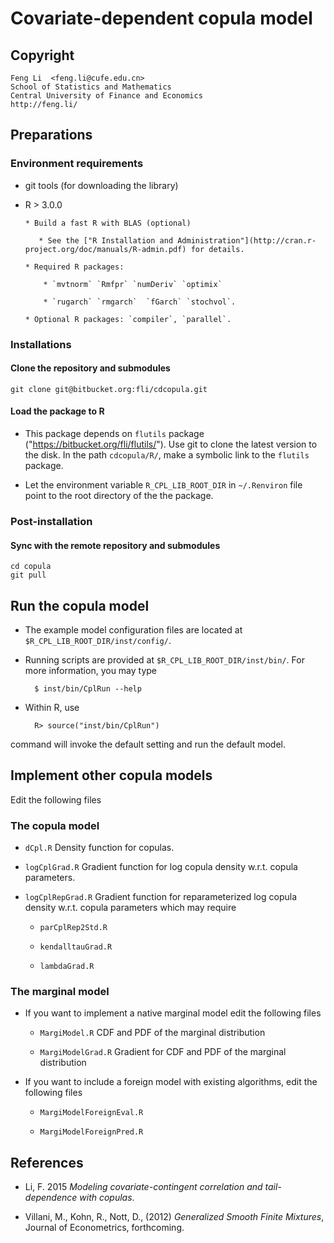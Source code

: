 # Covariate-dependent copula model

## Copyright

    Feng Li  <feng.li@cufe.edu.cn>
    School of Statistics and Mathematics
    Central University of Finance and Economics
    http://feng.li/

## Preparations

### Environment requirements

* git tools (for downloading the library)

* R > 3.0.0

      * Build a fast R with BLAS (optional)

         * See the ["R Installation and Administration"](http://cran.r-project.org/doc/manuals/R-admin.pdf) for details.

      * Required R packages:

          * `mvtnorm` `Rmfpr` `numDeriv` `optimix`

          * `rugarch` `rmgarch`  `fGarch` `stochvol`.

      * Optional R packages: `compiler`, `parallel`.

### Installations

#### Clone the repository and submodules

    git clone git@bitbucket.org:fli/cdcopula.git

#### Load the package to R


* This package depends on `flutils` package ("https://bitbucket.org/fli/flutils/"). Use
  git to clone the latest version to the disk. In the path `cdcopula/R/`, make a symbolic
  link to the `flutils` package.

* Let the environment variable `R_CPL_LIB_ROOT_DIR` in `~/.Renviron` file point to the
  root directory of the the package.

### Post-installation

#### Sync with the remote repository and submodules

    cd copula
    git pull

## Run the copula model

* The example model configuration files are located at `$R_CPL_LIB_ROOT_DIR/inst/config/`.

* Running scripts are provided at `$R_CPL_LIB_ROOT_DIR/inst/bin/`.  For more information,
  you may type

        $ inst/bin/CplRun --help

* Within R, use

        R> source("inst/bin/CplRun")

command will invoke the default setting and run the default model.

## Implement other copula models

Edit the following files

### The copula model

* `dCpl.R` Density function for copulas.

* `logCplGrad.R` Gradient function for log copula density w.r.t. copula parameters.

* `logCplRepGrad.R` Gradient function for reparameterized log copula density w.r.t. copula
parameters which may require

    * `parCplRep2Std.R`

    * `kendalltauGrad.R`

    * `lambdaGrad.R`

### The marginal model

* If you want to implement a native marginal model edit the following files

    * `MargiModel.R` CDF and PDF of the marginal distribution

    * `MargiModelGrad.R` Gradient for CDF and PDF of the marginal distribution

* If you want to include a foreign model with existing algorithms, edit the following
files


    * `MargiModelForeignEval.R`

    * `MargiModelForeignPred.R`

## References

* Li, F. 2015 _Modeling covariate-contingent correlation and tail-dependence with copulas_.

* Villani, M., Kohn, R., Nott, D., (2012) _Generalized Smooth Finite Mixtures_, Journal of Econometrics, forthcoming.

